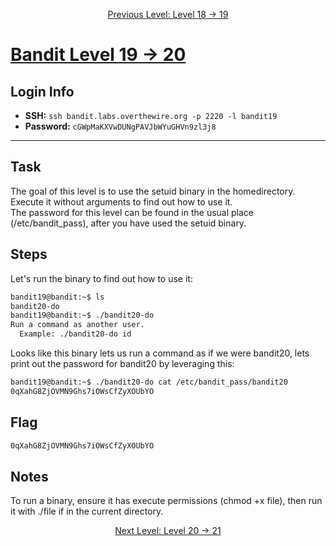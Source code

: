 <p align="center">
<a href="level-18→19.md">Previous Level: Level 18 → 19</a>
</p>

# [Bandit Level 19 → 20](https://overthewire.org/wargames/bandit/bandit20.html)

## Login Info
- **SSH:** `ssh bandit.labs.overthewire.org -p 2220 -l bandit19`
- **Password:** `cGWpMaKXVwDUNgPAVJbWYuGHVn9zl3j8`

---

## Task 
The goal of this level is to use the setuid binary in the homedirectory.  
Execute it without arguments to find out how to use it.  
The password for this level can be found in the usual place (/etc/bandit_pass), after you have used the setuid binary.

## Steps
Let's run the binary to find out how to use it:
```bash
bandit19@bandit:~$ ls
bandit20-do
bandit19@bandit:~$ ./bandit20-do 
Run a command as another user.
  Example: ./bandit20-do id
```
Looks like this binary lets us run a command as if we were bandit20, lets print out the password for bandit20 by leveraging this:
```bash
bandit19@bandit:~$ ./bandit20-do cat /etc/bandit_pass/bandit20
0qXahG8ZjOVMN9Ghs7iOWsCfZyXOUbYO
```
## Flag
```bash
0qXahG8ZjOVMN9Ghs7iOWsCfZyXOUbYO
```

## Notes
To run a binary, ensure it has execute permissions (chmod +x file), then run it with ./file if in the current directory.

<p align="center">
<a href="level-20→21.md">Next Level: Level 20 → 21</a>
</p>



